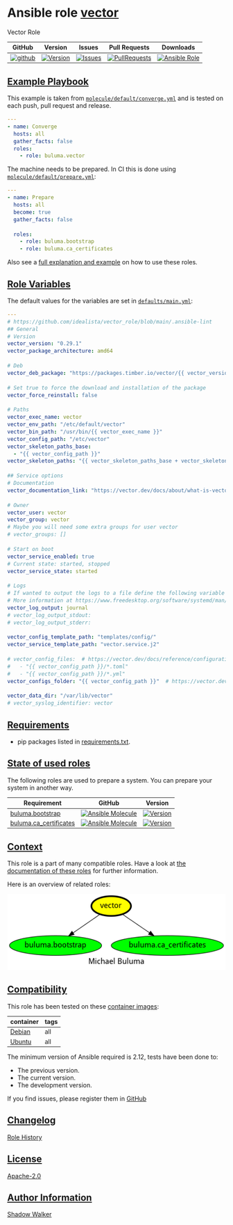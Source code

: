 # Ansible role [vector](https://galaxy.ansible.com/ui/standalone/roles/buluma/vector/documentation)

Vector Role

|GitHub|Version|Issues|Pull Requests|Downloads|
|------|-------|------|-------------|---------|
|[![github](https://github.com/buluma/ansible-role-vector/actions/workflows/molecule.yml/badge.svg)](https://github.com/buluma/ansible-role-vector/actions/workflows/molecule.yml)|[![Version](https://img.shields.io/github/release/buluma/ansible-role-vector.svg)](https://github.com/buluma/ansible-role-vector/releases/)|[![Issues](https://img.shields.io/github/issues/buluma/ansible-role-vector.svg)](https://github.com/buluma/ansible-role-vector/issues/)|[![PullRequests](https://img.shields.io/github/issues-pr-closed-raw/buluma/ansible-role-vector.svg)](https://github.com/buluma/ansible-role-vector/pulls/)|[![Ansible Role](https://img.shields.io/ansible/role/d/buluma/vector)](https://galaxy.ansible.com/ui/standalone/roles/buluma/vector/documentation)|

## [Example Playbook](#example-playbook)

This example is taken from [`molecule/default/converge.yml`](https://github.com/buluma/ansible-role-vector/blob/master/molecule/default/converge.yml) and is tested on each push, pull request and release.

```yaml
---
- name: Converge
  hosts: all
  gather_facts: false
  roles:
    - role: buluma.vector
```

The machine needs to be prepared. In CI this is done using [`molecule/default/prepare.yml`](https://github.com/buluma/ansible-role-vector/blob/master/molecule/default/prepare.yml):

```yaml
---
- name: Prepare
  hosts: all
  become: true
  gather_facts: false

  roles:
    - role: buluma.bootstrap
    - role: buluma.ca_certificates
```

Also see a [full explanation and example](https://buluma.github.io/how-to-use-these-roles.html) on how to use these roles.

## [Role Variables](#role-variables)

The default values for the variables are set in [`defaults/main.yml`](https://github.com/buluma/ansible-role-vector/blob/master/defaults/main.yml):

```yaml
---
# https://github.com/idealista/vector_role/blob/main/.ansible-lint
## General
# Version
vector_version: "0.29.1"
vector_package_architecture: amd64

# Deb
vector_deb_package: "https://packages.timber.io/vector/{{ vector_version }}/vector_{{ vector_version }}-1_{{ vector_package_architecture }}.deb"

# Set true to force the download and installation of the package
vector_force_reinstall: false

# Paths
vector_exec_name: vector
vector_env_path: "/etc/default/vector"
vector_bin_path: "/usr/bin/{{ vector_exec_name }}"
vector_config_path: "/etc/vector"
vector_skeleton_paths_base:
  - "{{ vector_config_path }}"
vector_skeleton_paths: "{{ vector_skeleton_paths_base + vector_skeleton_paths_extend | default([]) }}"

## Service options
# Documentation
vector_documentation_link: "https://vector.dev/docs/about/what-is-vector/"

# Owner
vector_user: vector
vector_group: vector
# Maybe you will need some extra groups for user vector
# vector_groups: []

# Start on boot
vector_service_enabled: true
# Current state: started, stopped
vector_service_state: started

# Logs
# If wanted to output the logs to a file define the following variable
# More information at https://www.freedesktop.org/software/systemd/man/systemd.exec.html#StandardOutput=
vector_log_output: journal
# vector_log_output_stdout:
# vector_log_output_stderr:

vector_config_template_path: "templates/config/"
vector_service_template_path: "vector.service.j2"

# vector_config_files:  # https://vector.dev/docs/reference/configuration/#multiple-files
#   - "{{ vector_config_path }}/*.toml"
#   - "{{ vector_config_path }}/*.yml"
vector_configs_folder: "{{ vector_config_path }}"  # https://vector.dev/docs/reference/configuration/#automatic-namespacing

vector_data_dir: "/var/lib/vector"
# vector_syslog_identifier: vector
```

## [Requirements](#requirements)

- pip packages listed in [requirements.txt](https://github.com/buluma/ansible-role-vector/blob/master/requirements.txt).

## [State of used roles](#state-of-used-roles)

The following roles are used to prepare a system. You can prepare your system in another way.

| Requirement | GitHub | Version |
|-------------|--------|--------|
|[buluma.bootstrap](https://galaxy.ansible.com/buluma/bootstrap)|[![Ansible Molecule](https://github.com/buluma/ansible-role-bootstrap/actions/workflows/molecule.yml/badge.svg)](https://github.com/buluma/ansible-role-bootstrap/actions/workflows/molecule.yml)|[![Version](https://img.shields.io/github/release/buluma/ansible-role-bootstrap.svg)](https://github.com/shadowwalker/ansible-role-bootstrap)|
|[buluma.ca_certificates](https://galaxy.ansible.com/buluma/ca_certificates)|[![Ansible Molecule](https://github.com/buluma/ansible-role-ca_certificates/actions/workflows/molecule.yml/badge.svg)](https://github.com/buluma/ansible-role-ca_certificates/actions/workflows/molecule.yml)|[![Version](https://img.shields.io/github/release/buluma/ansible-role-ca_certificates.svg)](https://github.com/shadowwalker/ansible-role-ca_certificates)|

## [Context](#context)

This role is a part of many compatible roles. Have a look at [the documentation of these roles](https://buluma.github.io/) for further information.

Here is an overview of related roles:

![dependencies](https://raw.githubusercontent.com/buluma/ansible-role-vector/png/requirements.png "Dependencies")

## [Compatibility](#compatibility)

This role has been tested on these [container images](https://hub.docker.com/u/buluma):

|container|tags|
|---------|----|
|[Debian](https://hub.docker.com/r/buluma/debian)|all|
|[Ubuntu](https://hub.docker.com/r/buluma/ubuntu)|all|

The minimum version of Ansible required is 2.12, tests have been done to:

- The previous version.
- The current version.
- The development version.

If you find issues, please register them in [GitHub](https://github.com/buluma/ansible-role-vector/issues)

## [Changelog](#changelog)

[Role History](https://github.com/buluma/ansible-role-vector/blob/master/CHANGELOG.md)

## [License](#license)

[Apache-2.0](https://github.com/buluma/ansible-role-vector/blob/master/LICENSE)

## [Author Information](#author-information)

[Shadow Walker](https://buluma.github.io/)
